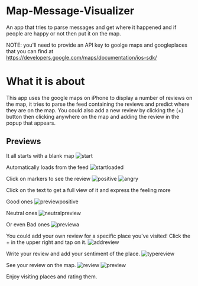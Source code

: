 # Map-Message-Visualizer

An app that tries to parse messages and get where it happened and if people are happy or not then put it on the map.


NOTE: you'll need to provide an API key to goolge maps and googleplaces that you can find at https://developers.google.com/maps/documentation/ios-sdk/

# What it is about
This app uses the google maps on iPhone to display a number of reviews on the map, it tries to parse the feed containing the reviews and predict where they are on the map. You could also add a new review by clicking the (+) button then clicking anywhere on the map and adding the review in the popup that appears.

## Previews


It all starts with a blank map
![start](https://user-images.githubusercontent.com/16701876/35750545-fe41799c-085d-11e8-8306-15af334e98a0.png)

Automatically loads from the feed
![startloaded](https://user-images.githubusercontent.com/16701876/35750546-fea15e52-085d-11e8-9d2c-f30185a6c37f.png)

Click on markers to see the review
![positive](https://user-images.githubusercontent.com/16701876/35750536-f9de1644-085d-11e8-8648-7ef57d7492cd.png)
![angry](https://user-images.githubusercontent.com/16701876/35750533-f95f0386-085d-11e8-8df7-39082fbf3b03.png)

Click on the text to get a full view of it and express the feeling more

Good ones
![previewpositive](https://user-images.githubusercontent.com/16701876/35750539-fa4c2198-085d-11e8-80b6-c8f64e1084ff.png)

Neutral ones
![neutralpreview](https://user-images.githubusercontent.com/16701876/35750535-f9b3a490-085d-11e8-8c3e-3e5da7e23ef7.png)

Or even Bad ones 
![previewa](https://user-images.githubusercontent.com/16701876/35750965-7328d34e-085f-11e8-9cd8-b566a4e17890.png)

You could add your own review for a specific place you've visited! Click the + in the upper right and tap on it.
![addreview](https://user-images.githubusercontent.com/16701876/35750540-faaf3008-085d-11e8-93fe-9b506f05fdb8.png)

Write your review and add your sentiment of the place.
![typereview](https://user-images.githubusercontent.com/16701876/35750542-fb4e0912-085d-11e8-8fc7-d9dff79e9932.png)

See your review on the map.
![review](https://user-images.githubusercontent.com/16701876/35750543-fb9ce6ea-085d-11e8-9559-25583c09c329.png)
![preview](https://user-images.githubusercontent.com/16701876/35750693-81c4db92-085e-11e8-9c17-15bb8de18989.png)


Enjoy visiting places and rating them.

